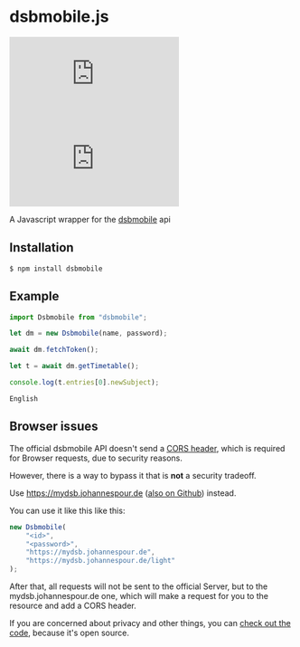 # dsbmobile.js

![badge](https://img.shields.io/github/license/Tch1b0/dsbmobile.js)
![badge](https://img.shields.io/github/issues/Tch1b0/dsbmobile.js)

A Javascript wrapper for the [dsbmobile](https://dsbmobile.de) api

## Installation

```
$ npm install dsbmobile
```

## Example

```js
import Dsbmobile from "dsbmobile";

let dm = new Dsbmobile(name, password);

await dm.fetchToken();

let t = await dm.getTimetable();

console.log(t.entries[0].newSubject);
```

```
English
```

## Browser issues

The official dsbmobile API doesn't send a [CORS header](https://en.wikipedia.org/wiki/Cross-origin_resource_sharing), which is required for Browser requests, due to security reasons.

However, there is a way to bypass it that is **not** a security tradeoff.

Use https://mydsb.johannespour.de ([also on Github](https://github.com/Tch1b0/dsb-middleware)) instead.

You can use it like this like this:

```js
new Dsbmobile(
	"<id>",
	"<password>",
	"https://mydsb.johannespour.de",
	"https://mydsb.johannespour.de/light"
);
```

After that, all requests will not be sent to the official Server, but to the mydsb.johannespour.de one, which will make a request for you to the resource and add a CORS header.

If you are concerned about privacy and other things, you can [check out the code](https://github.com/Tch1b0/dsb-middleware), because it's open source.
